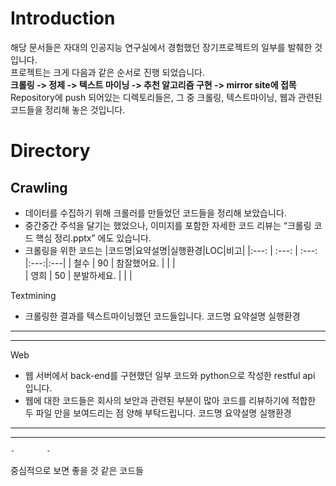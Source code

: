 
# Introduction
해당 문서들은 자대의 인공지능 연구실에서 경험했던 장기프로젝트의 일부를 발췌한 것입니다.  
프로젝트는 크게 다음과 같은 순서로 진행 되었습니다.  
 **크롤링 -> 정제 -> 텍스트 마이닝 -> 추천 알고리즘 구현 -> mirror site에 접목**  
Repository에 push 되어있는 디렉토리들은, 그 중 크롤링, 텍스트마이닝, 웹과 관련된 코드들을 정리해 놓은 것입니다.  
  
# Directory
## Crawling
+ 데이터를 수집하기 위해 크롤러를 만들었던 코드들을 정리해 보았습니다.  
+ 중간중간 주석을 달기는 했었으나, 이미지를 포함한 자세한 코드 리뷰는 “크롤링 코드 핵심 정리.pptx” 에도 있습니다.  
+ 크롤링을 위한 코드는 
|코드명|요약설명|실행환경|LOC|비고|
|:---: | :---: | :---: |:---:|:---|
| 철수 | 90 | 참잘했어요. |  |  |  
| 영희 | 50 | 분발하세요. |  |  |  
	






Textmining
-	크롤링한 결과를 텍스트마이닝했던 코드들입니다.
코드명	요약설명	실행환경
-		-		-	
-		-		-	
Web
-	웹 서버에서 back-end를 구현했던 일부 코드와 python으로 작성한 restful api 입니다.
-	웹에 대한 코드들은 회사의 보안과 관련된 부분이 많아 코드를 리뷰하기에 적합한 두 파일 만을 보여드리는 점 양해 부탁드립니다.
코드명	요약설명	실행환경
-		-		-	
-		-		-	
	-		-	

중심적으로 보면 좋을 것 같은 코드들 

